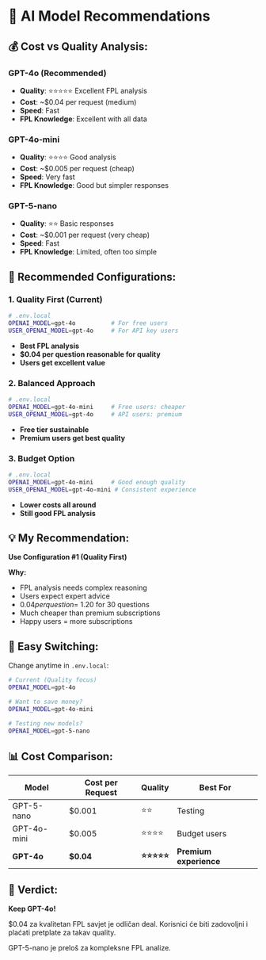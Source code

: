 # 🤖 AI Model Recommendations

## 💰 **Cost vs Quality Analysis:**

### GPT-4o (Recommended)
- **Quality**: ⭐⭐⭐⭐⭐ Excellent FPL analysis
- **Cost**: ~$0.04 per request (medium)
- **Speed**: Fast
- **FPL Knowledge**: Excellent with all data

### GPT-4o-mini  
- **Quality**: ⭐⭐⭐⭐ Good analysis
- **Cost**: ~$0.005 per request (cheap)
- **Speed**: Very fast
- **FPL Knowledge**: Good but simpler responses

### GPT-5-nano
- **Quality**: ⭐⭐ Basic responses
- **Cost**: ~$0.001 per request (very cheap)
- **Speed**: Fast
- **FPL Knowledge**: Limited, often too simple

## 🎯 **Recommended Configurations:**

### 1. **Quality First (Current)**
```bash
# .env.local
OPENAI_MODEL=gpt-4o          # For free users
USER_OPENAI_MODEL=gpt-4o     # For API key users
```
- **Best FPL analysis**
- **$0.04 per question reasonable for quality**
- **Users get excellent value**

### 2. **Balanced Approach**
```bash
# .env.local  
OPENAI_MODEL=gpt-4o-mini     # Free users: cheaper
USER_OPENAI_MODEL=gpt-4o     # API users: premium
```
- **Free tier sustainable**
- **Premium users get best quality**

### 3. **Budget Option**
```bash
# .env.local
OPENAI_MODEL=gpt-4o-mini     # Good enough quality
USER_OPENAI_MODEL=gpt-4o-mini # Consistent experience
```
- **Lower costs all around**
- **Still good FPL analysis**

## 💡 **My Recommendation:**

**Use Configuration #1 (Quality First)**

**Why:**
- FPL analysis needs complex reasoning
- Users expect expert advice
- $0.04 per question = ~$1.20 for 30 questions
- Much cheaper than premium subscriptions
- Happy users = more subscriptions

## 🔧 **Easy Switching:**

Change anytime in `.env.local`:

```bash
# Current (Quality focus)
OPENAI_MODEL=gpt-4o

# Want to save money?
OPENAI_MODEL=gpt-4o-mini

# Testing new models?
OPENAI_MODEL=gpt-5-nano
```

## 📊 **Cost Comparison:**

| Model | Cost per Request | Quality | Best For |
|-------|------------------|---------|----------|
| GPT-5-nano | $0.001 | ⭐⭐ | Testing |
| GPT-4o-mini | $0.005 | ⭐⭐⭐⭐ | Budget users |
| **GPT-4o** | **$0.04** | **⭐⭐⭐⭐⭐** | **Premium experience** |

## 🎯 **Verdict:**

**Keep GPT-4o!** 

$0.04 za kvalitetan FPL savjet je odličan deal. Korisnici će biti zadovoljni i plaćati pretplate za takav quality.

GPT-5-nano je preloš za kompleksne FPL analize.